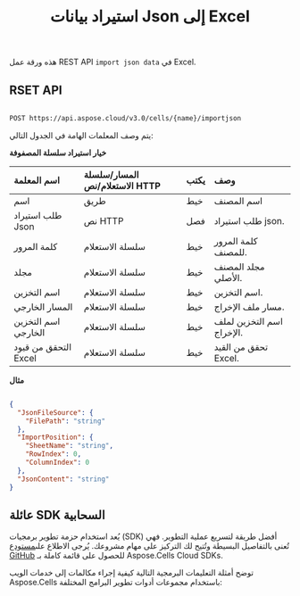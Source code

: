 ﻿---
title: استيراد بيانات Json إلى Excel
second_title: Aspose.Cells Cloud Documen
linktitle: استيراد Jso
type: docs
url: /ar/import-json-data-into-excel/
aliases: [ /import/json/]
keywords: Import Json data into Excel
description: يدعم Cloud REST استيراد بيانات مصفوفة النصوص إلى ملفات. تدعم حزمة SDK لغات تطوير متنوعة، بما في ذلك Android وGo وNodeJS وRuby وSwift.
weight: 40
kwords: Excel، Office السحابة، REST API، جدول بيانات، PDF، CSV، Json، Markdown، استيراد بيانات Json إلى Excel
---
هذه ورقة عمل REST API `import json data` في Excel.

## RSET API

```bash

POST https://api.aspose.cloud/v3.0/cells/{name}/importjson

```

يتم وصف المعلمات الهامة في الجدول التالي:

**خيار استيراد سلسلة المصفوفة**

|اسم المعلمة| المسار/سلسلة الاستعلام/نص HTTP|يكتب|وصف|
|:- |:- |:- |:- |
| اسم| طريق| خيط| اسم المصنف|
| طلب استيراد Json| نص HTTP| فصل| طلب استيراد json.|
| كلمة المرور| سلسلة الاستعلام| خيط| كلمة المرور للمصنف.|
| مجلد| سلسلة الاستعلام| خيط| مجلد المصنف الأصلي.|
| اسم التخزين| سلسلة الاستعلام| خيط| اسم التخزين.|
| المسار الخارجي| سلسلة الاستعلام| خيط| مسار ملف الإخراج.|
| اسم التخزين الخارجي| سلسلة الاستعلام| خيط| اسم التخزين لملف الإخراج.|
| التحقق من قيود Excel| سلسلة الاستعلام| خيط| تحقق من القيد Excel.|

**مثال**

```json

{
  "JsonFileSource": {
    "FilePath": "string"
  },
  "ImportPosition": {
    "SheetName": "string",
    "RowIndex": 0,
    "ColumnIndex": 0
  },
  "JsonContent": "string"
}

```

## عائلة SDK السحابية

 يُعد استخدام حزمة تطوير برمجيات (SDK) أفضل طريقة لتسريع عملية التطوير. فهي تُعنى بالتفاصيل البسيطة وتُتيح لك التركيز على مهام مشروعك. يُرجى الاطلاع على[مستودع GitHub](https://github.com/aspose-cells-cloud) للحصول على قائمة كاملة بـ Aspose.Cells Cloud SDKs.

توضح أمثلة التعليمات البرمجية التالية كيفية إجراء مكالمات إلى خدمات الويب Aspose.Cells باستخدام مجموعات أدوات تطوير البرامج المختلفة:

